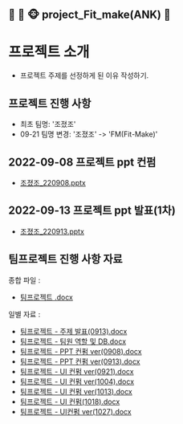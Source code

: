  ## 🐔  🐂 🐵  project_Fit_make(ANK) :muscle:


# 프로젝트 소개

- 프로젝트 주제를 선정하게 된 이유 작성하기.

## 프로젝트 진행 사항

- 최초 팀명: '조졌조'
- 09-21 팀명 변경: '조졌조' -> 'FM(Fit-Make)'

 ## 2022-09-08 프로젝트 ppt 컨펌
 
  - [조졌조_220908.pptx](https://github.com/NamKiHyeong/project_Fit_make/files/9793840/_220908.pptx)

 ## 2022-09-13 프로젝트 ppt 발표(1차)

  - [조졌조_220913.pptx](https://github.com/NamKiHyeong/project_Fit_make/files/9792517/_220913.pptx)

 ## 팀프로젝트 진행 사항 자료

 종합 파일 :
  
- [팀프로젝트 .docx](https://github.com/NamKiHyeong/project_Fit_make/files/9867215/default.docx)
    
 일별 자료 :
   

- [팀프로젝트 - 주제 발표(0913).docx](https://github.com/NamKiHyeong/project_Fit_make/files/9802627/-.0913.docx)
- [팀프로젝트 - 팀원 역할 및 DB.docx](https://github.com/NamKiHyeong/project_Fit_make/files/9867204/-.DB.docx)
- [팀프로젝트 - PPT 컨펌 ver(0908).docx](https://github.com/NamKiHyeong/project_Fit_make/files/9802622/-.PPT.ver.0908.docx)
- [팀프로젝트 - PPT 컨펌 ver(0913).docx](https://github.com/NamKiHyeong/project_Fit_make/files/9802623/-.PPT.ver.0913.docx)
- [팀프로젝트 - UI 컨펌 ver(0921).docx](https://github.com/NamKiHyeong/project_Fit_make/files/9802624/-.UI.ver.0921.docx)
- [팀프로젝트 - UI 컨펌 ver(1004).docx](https://github.com/NamKiHyeong/project_Fit_make/files/9802625/-.UI.ver.1004.docx)
- [팀프로젝트 - UI 컨펌 ver(1013).docx](https://github.com/NamKiHyeong/project_Fit_make/files/9802626/-.UI.ver.1013.docx)
- [팀프로젝트 - UI 컨펌(1018).docx](https://github.com/NamKiHyeong/project_Fit_make/files/9802645/-.UI.1018.docx)
- [팀프로젝트 - UI컨펌 ver(1027).docx](https://github.com/NamKiHyeong/project_Fit_make/files/9878907/-.UI.ver.1027.docx)



